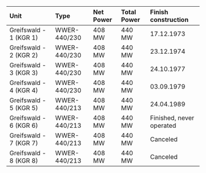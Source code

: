 | Unit                   | Type         | Net Power   | Total Power   | Finish construction      |
|:-----------------------|:-------------|:------------|:--------------|:-------------------------|
| Greifswald - 1 (KGR 1) | WWER-440/230 | 408 MW      | 440 MW        | 17.12.1973               |
| Greifswald - 2 (KGR 2) | WWER-440/230 | 408 MW      | 440 MW        | 23.12.1974               |
| Greifswald - 3 (KGR 3) | WWER-440/230 | 408 MW      | 440 MW        | 24.10.1977               |
| Greifswald - 4 (KGR 4) | WWER-440/230 | 408 MW      | 440 MW        | 03.09.1979               |
| Greifswald - 5 (KGR 5) | WWER-440/213 | 408 MW      | 440 MW        | 24.04.1989               |
| Greifswald - 6 (KGR 6) | WWER-440/213 | 408 MW      | 440 MW        | Finished, never operated |
| Greifswald - 7 (KGR 7) | WWER-440/213 | 408 MW      | 440 MW        | Canceled                 |
| Greifswald - 8 (KGR 8) | WWER-440/213 | 408 MW      | 440 MW        | Canceled                 |